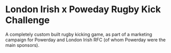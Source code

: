 # London Irish x Poweday Rugby Kick Challenge

A completely custom built rugby kicking game, as part of a marketing campaign for Powerday and London Irish RFC (of whom Powerday were the main sponsors).
